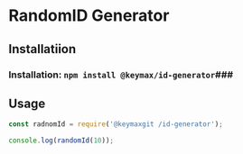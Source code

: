 # RandomID Generator #

## Installatiion ##
### Installation: `npm install @keymax/id-generator`###

## Usage ##
```js
const radnomId = require('@keymaxgit /id-generator');

console.log(randomId(10));
```
